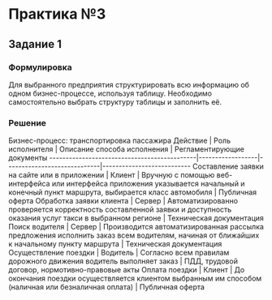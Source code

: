 # Практика №3
## Задание 1
### Формулировка
Для выбранного предприятия структурировать всю информацию об одном бизнес-процессе, используя таблицу. Необходимо самостоятельно выбрать структуру таблицы и заполнить её.
### Решение
Бизнес-процесс: транспортировка пассажира
Действие                                     | Роль исполнителя | Описание способа исполнения | Регламентирующие документы
---------------------------------------------|------------------|-----------------------------|---------------------------
Составление заявки на сайте или в приложении | Клиент           | Вручную с помощью веб-интерфейса или интерфейса приложения указывается начальный и конечный пункт маршрута, выбирается класс автомобиля | Публичная оферта
Обработка заявки клиента                     | Сервер           | Автоматизированно проверяется корректность составленной заявки и доступность оказания услуг такси в выбранном регионе | Техническая документация
Поиск водителя                               | Сервер           | Производится автоматизированная рассылка предложения исполнить заказ всем водителям, начиная от ближайших к начальному пункту маршрута | Техническая документация
Осуществление поездки                        | Водитель         | Согласно всем правилам дорожного движения водитель выполняет заказ | ПДД, трудовой договор, нормотивно-правовые акты
Оплата поездки                               | Клиент           | До окончания поездки осуществляется клиентом выбранным им способом (наличная или безналичная оплата) | Публичная оферта
